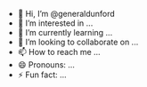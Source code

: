 - 👋 Hi, I’m @generaldunford
- 👀 I’m interested in ...
- 🌱 I’m currently learning ...
- 💞️ I’m looking to collaborate on ...
- 📫 How to reach me ...
- 😄 Pronouns: ...
- ⚡ Fun fact: ...

<!---
generaldunford/generaldunford is a ✨ special ✨ repository because its `README.md` (this file) appears on your GitHub profile.
You can click the Preview link to take a look at your changes.
--->
